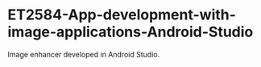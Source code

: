 # ET2584-App-development-with-image-applications-Android-Studio
Image enhancer developed in Android Studio.
